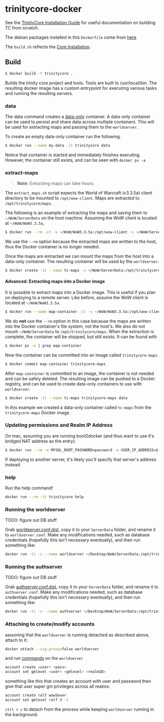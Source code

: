 # trinitycore-docker


See the [TrinityCore Installation Guide](http://collab.kpsn.org/display/tc/Installation+Guide) for useful
documentation on building TC from scratch.

The debian packages installed in this `Dockerfile` come from [here](http://collab.kpsn.org/display/tc/Requirements).

The `build.sh` reflects the [Core Installation](http://collab.kpsn.org/display/tc/Core+Installation).

## Build

```sh
$ docker build -t trinitycore .
```

Builds the trinity core project and tools. Tools are built to /usr/local/bin.
The resulting docker image has a custom entrypoint for executing various tasks
and running the resulting servers.

### data

The data command creates a [data-only][] container. A data-only container can
be used to persist and share data across multiple containers. This will be used
for extracting maps and passing them to the `worldserver`.

To create an empty data-only container run the following.

```sh
$ docker run --name my-data -it trinitycore data
```

Notice that container is started and immediately finishes executing. However,
the container still exists, and can be seen with `docker ps -a`

[data-only]: https://docs.docker.com/userguide/dockervolumes/#creating-and-mounting-a-data-volume-container

### extract-maps

> **Note**: Extracting maps can take hours.

The `extract_maps.sh` script expects the World of Warcraft (v3.3.5a) client
directory to be mounted to `/opt/wow-client`. Maps are extracted to
`/opt/trinitycore/maps`.

The following is an example of extracting the maps and saving them to
`~/WoW/ServerData` on the host machine. Assuming the WoW client is located at
`~/WoW/WoW3.3.5a`,

```sh
$ docker run --rm -it -v ~/WoW/WoW3.3.5a:/opt/wow-client -v ~/WoW/ServerData:/opt/trinitycore/maps trinitycore extract-maps
```

We use the `--rm` option because the extracted maps are written to the host,
thus the Docker container is no longer needed.

Once the maps are extracted we can mount the maps from the host into a data-only
container. The resulting container will be used by the `worldserver`.

```sh
$ docker create -it --name tc-maps -v ~/WoW/ServerData:/opt/trinitycore/maps trinitycore data
```

#### Advanced: Extracting maps into a Docker image

It is possible to extract maps into a Docker image. This is useful if you
plan on deploying to a remote server. Like before, assume the WoW client
is located at `~/WoW/WoW3.3.5a`.

```sh
$ docker run --name map-container -it -v ~/WoW/WoW3.3.5a:/opt/wow-client trinitycore extract-maps
```

We do __not__ use the `--rm` option in this case because the maps are written
into the Docker container's file system, not the host's. We also do not mount
`~/WoW/ServerData` to `/opt/trinitycore/maps`. When the extraction is complete,
the container will be stopped, but still exists. It can be found with

```sh
$ docker ps -a | grep map-container
```

Now the container can be committed into an image called `trinitycore-maps`.

```sh
$ docker commit map-container trinitycore-maps
```

After `map-container` is committed to an image, the container is not needed and
can be safely deleted. The resulting image can be pushed to a Docker registry,
and can be used to create data-only containers to use with `worldserver`.

```sh
$ docker create -it --name tc-maps trinitycore-maps data
```

In this example we created a data-only container called `tc-maps` from the
`trinitycore-maps` Docker image.

### Updating permissions and Realm IP Address

On mac, assuming you are running boot2docker (and thus want to use it's bridged NAT address as the entry):

```sh
$ docker run --rm -e MYSQL_ROOT_PASSWORD=password -e USER_IP_ADDRESS=$(boot2docker ip) trinitycore update-ip
```

If deploying to another server, it's likely you'll specify that server's address instead.

### help

Run the help command!

```sh
docker run --rm -it trinitycore help
```



### Running the worldserver

TODO: figure out DB stuff

Grab [worldserver.conf.dist][], copy it to your `ServerData` folder, and rename it to `worldserver.conf`. Make any modifications needed, such as database credentials (hopefully this isn't necessary eventually), and then run something like:

```sh
docker run -ti -v --name worldserver ~/Desktop/WoW/ServerData:/opt/trinitycore-data trinitycore /usr/local/bin/worldserver -c /opt/trinitycore-data/worldserver.conf
```

### Running the authserver

TODO: figure out DB stuff

Grab [authserver.conf.dist][], copy it to your `ServerData` folder, and rename it to `authserver.conf`. Make any modifications needed, such as database credentials (hopefully this isn't necessary eventually), and then run something like:

```sh
docker run -ti -v --name authserver ~/Desktop/WoW/ServerData:/opt/trinitycore-data trinitycore /usr/local/bin/authserver -c /opt/trinitycore-data/authserver.conf
```


[worldserver.conf.dist]: https://github.com/TrinityCore/TrinityCore/blob/3.3.5/src/server/worldserver/worldserver.conf.dist
[authserver.conf.dist]: https://github.com/TrinityCore/TrinityCore/blob/3.3.5/src/server/authserver/authserver.conf.dist


### Attaching to create/modify accounts


assuming that the `worldserver` is running detached as described above, attach to it:

```sh
docker attach --sig-proxy=false worldserver
```

and run [commands](http://collab.kpsn.org/display/tc/Server+Setup#ServerSetup-FinalSteps) on the `worldserver`

```sh
account create <user> <pass>
account set gmlevel <user> <gmlevel> <realmID>
```

something like this that creates an account with user and password then give that user super gm privileges across all realms:

```sh
account create ralf wow5ever
account set gmlevel ralf 3 -1
```
`ctrl + c` to detach from the process while keeping `worldserver` running in the background.
